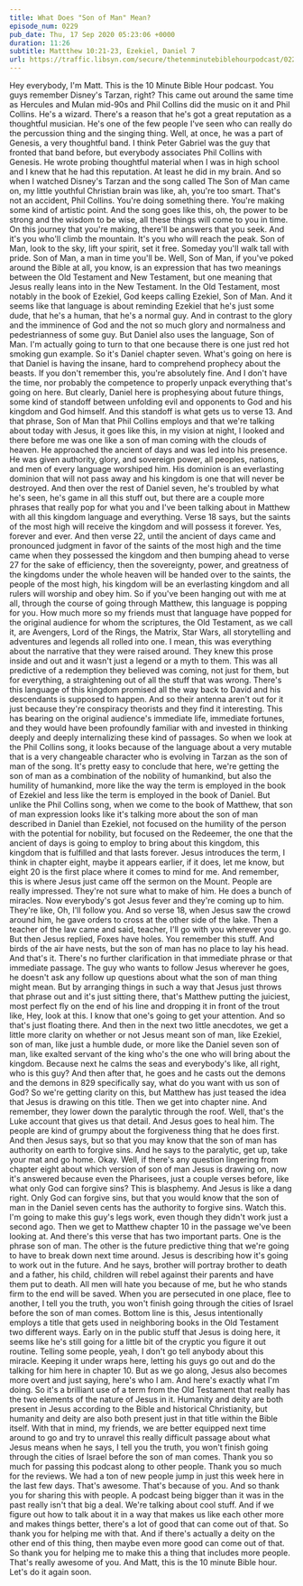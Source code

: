 ```yaml
---
title: What Does "Son of Man" Mean?
episode_num: 0229
pub_date: Thu, 17 Sep 2020 05:23:06 +0000
duration: 11:26
subtitle: Mattthew 10:21-23, Ezekiel, Daniel 7
url: https://traffic.libsyn.com/secure/thetenminutebiblehourpodcast/0229_What_Does_Son_Of_Man_Mean.mp3
---
```


 Hey everybody, I'm Matt. This is the 10 Minute Bible Hour podcast. You guys remember Disney's Tarzan, right? This came out around the same time as Hercules and Mulan mid-90s and Phil Collins did the music on it and Phil Collins. He's a wizard. There's a reason that he's got a great reputation as a thoughtful musician. He's one of the few people I've seen who can really do the percussion thing and the singing thing. Well, at once, he was a part of Genesis, a very thoughtful band. I think Peter Gabriel was the guy that fronted that band before, but everybody associates Phil Collins with Genesis. He wrote probing thoughtful material when I was in high school and I knew that he had this reputation. At least he did in my brain. And so when I watched Disney's Tarzan and the song called The Son of Man came on, my little youthful Christian brain was like, ah, you're too smart. That's not an accident, Phil Collins. You're doing something there. You're making some kind of artistic point. And the song goes like this, oh, the power to be strong and the wisdom to be wise, all these things will come to you in time. On this journey that you're making, there'll be answers that you seek. And it's you who'll climb the mountain. It's you who will reach the peak. Son of Man, look to the sky, lift your spirit, set it free. Someday you'll walk tall with pride. Son of Man, a man in time you'll be. Well, Son of Man, if you've poked around the Bible at all, you know, is an expression that has two meanings between the Old Testament and New Testament, but one meaning that Jesus really leans into in the New Testament. In the Old Testament, most notably in the book of Ezekiel, God keeps calling Ezekiel, Son of Man. And it seems like that language is about reminding Ezekiel that he's just some dude, that he's a human, that he's a normal guy. And in contrast to the glory and the imminence of God and the not so much glory and normalness and pedestrianness of some guy. But Daniel also uses the language, Son of Man. I'm actually going to turn to that one because there is one just red hot smoking gun example. So it's Daniel chapter seven. What's going on here is that Daniel is having the insane, hard to comprehend prophecy about the beasts. If you don't remember this, you're absolutely fine. And I don't have the time, nor probably the competence to properly unpack everything that's going on here. But clearly, Daniel here is prophesying about future things, some kind of standoff between unfolding evil and opponents to God and his kingdom and God himself. And this standoff is what gets us to verse 13. And that phrase, Son of Man that Phil Collins employs and that we're talking about today with Jesus, it goes like this, in my vision at night, I looked and there before me was one like a son of man coming with the clouds of heaven. He approached the ancient of days and was led into his presence. He was given authority, glory, and sovereign power, all peoples, nations, and men of every language worshiped him. His dominion is an everlasting dominion that will not pass away and his kingdom is one that will never be destroyed. And then over the rest of Daniel seven, he's troubled by what he's seen, he's game in all this stuff out, but there are a couple more phrases that really pop for what you and I've been talking about in Matthew with all this kingdom language and everything. Verse 18 says, but the saints of the most high will receive the kingdom and will possess it forever. Yes, forever and ever. And then verse 22, until the ancient of days came and pronounced judgment in favor of the saints of the most high and the time came when they possessed the kingdom and then bumping ahead to verse 27 for the sake of efficiency, then the sovereignty, power, and greatness of the kingdoms under the whole heaven will be handed over to the saints, the people of the most high, his kingdom will be an everlasting kingdom and all rulers will worship and obey him. So if you've been hanging out with me at all, through the course of going through Matthew, this language is popping for you. How much more so my friends must that language have popped for the original audience for whom the scriptures, the Old Testament, as we call it, are Avengers, Lord of the Rings, the Matrix, Star Wars, all storytelling and adventures and legends all rolled into one. I mean, this was everything about the narrative that they were raised around. They knew this prose inside and out and it wasn't just a legend or a myth to them. This was all predictive of a redemption they believed was coming, not just for them, but for everything, a straightening out of all the stuff that was wrong. There's this language of this kingdom promised all the way back to David and his descendants is supposed to happen. And so their antenna aren't out for it just because they're conspiracy theorists and they find it interesting. This has bearing on the original audience's immediate life, immediate fortunes, and they would have been profoundly familiar with and invested in thinking deeply and deeply internalizing these kind of passages. So when we look at the Phil Collins song, it looks because of the language about a very mutable that is a very changeable character who is evolving in Tarzan as the son of man of the song. It's pretty easy to conclude that here, we're getting the son of man as a combination of the nobility of humankind, but also the humility of humankind, more like the way the term is employed in the book of Ezekiel and less like the term is employed in the book of Daniel. But unlike the Phil Collins song, when we come to the book of Matthew, that son of man expression looks like it's talking more about the son of man described in Daniel than Ezekiel, not focused on the humility of the person with the potential for nobility, but focused on the Redeemer, the one that the ancient of days is going to employ to bring about this kingdom, this kingdom that is fulfilled and that lasts forever. Jesus introduces the term, I think in chapter eight, maybe it appears earlier, if it does, let me know, but eight 20 is the first place where it comes to mind for me. And remember, this is where Jesus just came off the sermon on the Mount. People are really impressed. They're not sure what to make of him. He does a bunch of miracles. Now everybody's got Jesus fever and they're coming up to him. They're like, Oh, I'll follow you. And so verse 18, when Jesus saw the crowd around him, he gave orders to cross at the other side of the lake. Then a teacher of the law came and said, teacher, I'll go with you wherever you go. But then Jesus replied, Foxes have holes. You remember this stuff. And birds of the air have nests, but the son of man has no place to lay his head. And that's it. There's no further clarification in that immediate phrase or that immediate passage. The guy who wants to follow Jesus wherever he goes, he doesn't ask any follow up questions about what the son of man thing might mean. But by arranging things in such a way that Jesus just throws that phrase out and it's just sitting there, that's Matthew putting the juiciest, most perfect fly on the end of his line and dropping it in front of the trout like, Hey, look at this. I know that one's going to get your attention. And so that's just floating there. And then in the next two little anecdotes, we get a little more clarity on whether or not Jesus meant son of man, like Ezekiel, son of man, like just a humble dude, or more like the Daniel seven son of man, like exalted servant of the king who's the one who will bring about the kingdom. Because next he calms the seas and everybody's like, all right, who is this guy? And then after that, he goes and he casts out the demons and the demons in 829 specifically say, what do you want with us son of God? So we're getting clarity on this, but Matthew has just teased the idea that Jesus is drawing on this title. Then we get into chapter nine. And remember, they lower down the paralytic through the roof. Well, that's the Luke account that gives us that detail. And Jesus goes to heal him. The people are kind of grumpy about the forgiveness thing that he does first. And then Jesus says, but so that you may know that the son of man has authority on earth to forgive sins. And he says to the paralytic, get up, take your mat and go home. Okay. Well, if there's any question lingering from chapter eight about which version of son of man Jesus is drawing on, now it's answered because even the Pharisees, just a couple verses before, like what only God can forgive sins? This is blasphemy. And Jesus is like a dang right. Only God can forgive sins, but that you would know that the son of man in the Daniel seven cents has the authority to forgive sins. Watch this. I'm going to make this guy's legs work, even though they didn't work just a second ago. Then we get to Matthew chapter 10 in the passage we've been looking at. And there's this verse that has two important parts. One is the phrase son of man. The other is the future predictive thing that we're going to have to break down next time around. Jesus is describing how it's going to work out in the future. And he says, brother will portray brother to death and a father, his child, children will rebel against their parents and have them put to death. All men will hate you because of me, but he who stands firm to the end will be saved. When you are persecuted in one place, flee to another, I tell you the truth, you won't finish going through the cities of Israel before the son of man comes. Bottom line is this, Jesus intentionally employs a title that gets used in neighboring books in the Old Testament two different ways. Early on in the public stuff that Jesus is doing here, it seems like he's still going for a little bit of the cryptic you figure it out routine. Telling some people, yeah, I don't go tell anybody about this miracle. Keeping it under wraps here, letting his guys go out and do the talking for him here in chapter 10. But as we go along, Jesus also becomes more overt and just saying, here's who I am. And here's exactly what I'm doing. So it's a brilliant use of a term from the Old Testament that really has the two elements of the nature of Jesus in it. Humanity and deity are both present in Jesus according to the Bible and historical Christianity, but humanity and deity are also both present just in that title within the Bible itself. With that in mind, my friends, we are better equipped next time around to go and try to unravel this really difficult passage about what Jesus means when he says, I tell you the truth, you won't finish going through the cities of Israel before the son of man comes. Thank you so much for passing this podcast along to other people. Thank you so much for the reviews. We had a ton of new people jump in just this week here in the last few days. That's awesome. That's because of you. And so thank you for sharing this with people. A podcast being bigger than it was in the past really isn't that big a deal. We're talking about cool stuff. And if we figure out how to talk about it in a way that makes us like each other more and makes things better, there's a lot of good that can come out of that. So thank you for helping me with that. And if there's actually a deity on the other end of this thing, then maybe even more good can come out of that. So thank you for helping me to make this a thing that includes more people. That's really awesome of you. And Matt, this is the 10 minute Bible hour. Let's do it again soon.